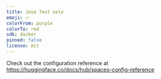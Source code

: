 ```yaml
---
title: Java Test sele
emoji: 📈
colorFrom: purple
colorTo: red
sdk: docker
pinned: false
license: mit
---
```


Check out the configuration reference at https://huggingface.co/docs/hub/spaces-config-reference